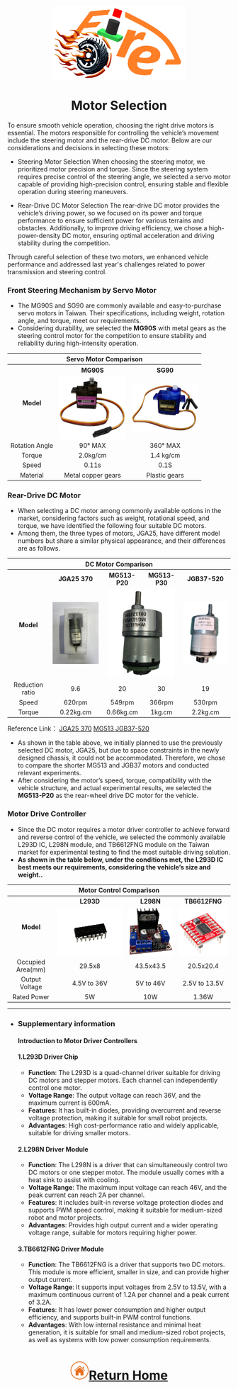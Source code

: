 <div align="center"><img src="../../other/img/logo.png" width="300" alt=" logo"></div>

# <div align="center"> Motor Selection</div> 
To ensure smooth vehicle operation, choosing the right drive motors is essential. The motors responsible for controlling the vehicle’s movement include the steering motor and the rear-drive DC motor. Below are our considerations and decisions in selecting these motors:

- Steering Motor Selection
When choosing the steering motor, we prioritized motor precision and torque. Since the steering system requires precise control of the steering angle, we selected a servo motor capable of providing high-precision control, ensuring stable and flexible operation during steering maneuvers.

- Rear-Drive DC Motor Selection
The rear-drive DC motor provides the vehicle’s driving power, so we focused on its power and torque performance to ensure sufficient power for various terrains and obstacles. Additionally, to improve driving efficiency, we chose a high-power-density DC motor, ensuring optimal acceleration and driving stability during the competition.

Through careful selection of these two motors, we enhanced vehicle performance and addressed last year's challenges related to power transmission and steering control.

### Front Steering Mechanism by Servo Motor
- The MG90S and SG90 are commonly available and easy-to-purchase servo motors in Taiwan. Their specifications, including weight, rotation angle, and torque, meet our requirements.
- Considering durability, we selected the __MG90S__ with metal gears as the steering control motor for the competition to ensure stability and reliability during high-intensity operation.

<div align="center">
<table>
<tr><th colspan="3" width ="100%">Servo Motor Comparison</th></tr>
<tr align="center">
<th rowspan="2"  ">Model</th>
<th >MG90S</th>
<th >SG90</th>
</tr>
<tr align="center">
<td ><img src="./img/MG90S.png" width = "150" height = "" alt="MG90S" align=center /></td>
<td > <img src="./img/SG90.png" width = "150" height = "" alt="SG90" align=center /></td>
</tr>
<tr align="center">
<td>Rotation Angle</td>
<td>90° MAX</td>
<td>360° MAX</td>
</tr>
<tr align="center">
<td>Torque</td>
<td>2.0kg/cm</td>
<td>1.4 kg/cm</td>
</tr>
<tr align="center">
<td>Speed</td>
<td>0.11s</td>
<td>0.1S</td>
</tr>
<tr>
<tr align="center">
<td>Material</td>
<td>Metal copper gears</td>
<td>Plastic gears</td>
</tr>
</table>
</div>

### Rear-Drive DC Motor
- When selecting a DC motor among commonly available options in the market, considering factors such as weight, rotational speed, and torque, we have identified the following four suitable DC motors.
- Among them, the three types of motors, JGA25, have different model numbers but share a similar physical appearance, and their differences are as follows.
<div align="center">
<table>
<tr ><th colspan="8">DC Motor Comparison</th></tr>
<tr align="center">
<th rowspan="2" >Model</th>
<th >JGA25 370</th>
<th >MG513-P20</th>
<th >MG513-P30</th>
<th >JGB37-520</th>
</tr>
<tr align="center">
<td ><img src="./img/JGA25-370_620RPM.JPG" width = "150" alt="JGA25-370_620RPM" /></td>
<td colspan="2"><img src="./img/MG513.png" width = "150" alt="MG513" /></td>
<td ><img src="./img/JGB37-520.png" width = "150" alt="JGA25-370_620RPM" /></td>
</tr>
<tr align="center">
<td >Reduction ratio</td> 
<td >9.6</td>
<td >20</td>
<td >30</td>
<td >19</td>
</tr>
<tr align="center">
<td >Speed</td> 
<td >620rpm</td>
<td >549rpm</td>
<td >366rpm</td>
<td >530rpm</td>
</tr>
<tr align="center">
<td>Torque</td>
<td>0.22kg.cm</td>
<td>0.66kg.cm</td>
<td>1kg.cm</td>
<td>2.2kg.cm</td>
</tr>
</table>
</div>

Reference Link：
[JGA25 370](https://img.alicdn.com/imgextra/i2/1816775355/O1CN01CzcWlm1pQdvWW5V7g_!!1816775355.jpg)
[MG513    ](https://img.alicdn.com/imgextra/i4/723377223/O1CN01KXs4PS23EBmTEHNLS_!!723377223.jpg)
[JGB37-520](https://img.alicdn.com/imgextra/i2/1991552278/O1CN01dCTXFL1ShMoMXovK4_!!1991552278.png)

- As shown in the table above, we initially planned to use the previously selected DC motor, JGA25, but due to space constraints in the newly designed chassis, it could not be accommodated. Therefore, we chose to compare the shorter MG513 and JGB37 motors and conducted relevant experiments.
- After considering the motor’s speed, torque, compatibility with the vehicle structure, and actual experimental results, we selected the __MG513-P20__ as the rear-wheel drive DC motor for the vehicle.

### Motor Drive Controller
- Since the DC motor requires a motor driver controller to achieve forward and reverse control of the vehicle, we selected the commonly available L293D IC, L298N module, and TB6612FNG module on the Taiwan market for experimental testing to find the most suitable driving solution.   
- __As shown in the table below, under the conditions met, the L293D IC best meets our requirements, considering the vehicle’s size and weight..__

<div align="center">
<table>
<tr><th colspan="4">Motor Control Comparison</th></tr>
<tr align="center" >
<th rowspan="2">Model</th>
<th>L293D</th>
<th>L298N</th>
<th>TB6612FNG</th>
</tr>
<tr align="center">
<td> <img src="./img/l293d.png" width = "300"  alt="l293d" align=center /></td>
<td ><img src="./img/L298N.png" width = "150"  alt="l298n" align=center /></td>
<td ><img src="./img/TB6612FNG.png" width = "150"  alt="TB6612FNG" align=center /></td>
</tr>
<tr align="center">
<td>Occupied Area(mm)</td>
<td>29.5x8</td>
<td>43.5x43.5</td>
<td>20.5x20.4</td>
</tr>
<tr align="center">
<td>Output Voltage</td>
<td>4.5V to 36V</td>
<td>5V to 46V</td>
<td>2.5V to 13.5V</td>
</tr>
<tr align="center">
<td>Rated Power </td>
<td>5W</td>
<td>10W</td>
<td>1.36W</td>
</tr>
</table>
</div>

***
- ### Supplementary information
  #### Introduction to Motor Driver Controllers
    #### 1.L293D Driver Chip
    - __Function__: The L293D is a quad-channel driver suitable for driving DC motors and stepper motors. Each channel can independently control one motor.
    - __Voltage Range__: The output voltage can reach 36V, and the maximum current is 600mA.
    - __Features__: It has built-in diodes, providing overcurrent and reverse voltage protection, making it suitable for small robot projects.
    - __Advantages__: High cost-performance ratio and widely applicable, suitable for driving smaller motors.

    #### 2.L298N Driver Module
    - __Function__: The L298N is a driver that can simultaneously control two DC motors or one stepper motor. The module usually comes with a heat sink to assist with cooling.
    - __Voltage Range__: The maximum input voltage can reach 46V, and the peak current can reach 2A per channel.
    - __Features__: It includes built-in reverse voltage protection diodes and supports PWM speed control, making it suitable for medium-sized robot and motor projects.
    - __Advantages__: Provides high output current and a wider operating voltage range, suitable for motors requiring higher power.

    #### 3.TB6612FNG Driver Module
    - __Function__: The TB6612FNG is a driver that supports two DC motors. This module is more efficient, smaller in size, and can provide higher output current.
    - __Voltage Range__: It supports input voltages from 2.5V to 13.5V, with a maximum continuous current of 1.2A per channel and a peak current of 3.2A.
    - __Features__: It has lower power consumption and higher output efficiency, and supports built-in PWM control functions.
    - __Advantages__: With low internal resistance and minimal heat generation, it is suitable for small and medium-sized robot projects, as well as systems with low power consumption requirements.


# <div align="center">![HOME](../../other/img/home.png)[Return Home](../../)</div>  
